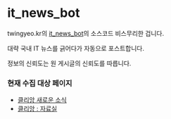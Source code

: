 # it_news_bot

twingyeo.kr의 [it_news_bot](https://twingyeo.kr/@INB)의 소스코드 비스무리한 겁니다.

대략 국내 IT 뉴스를 긁어다가 자동으로 포스트합니다.

정보의 신뢰도는 원 게시글의 신뢰도를 따릅니다.

### 현재 수집 대상 페이지

- [클리앙 새로운 소식](https://www.clien.net/service/board/news)
- [클리앙 : 자료실](https://www.clien.net/service/board/pds)
